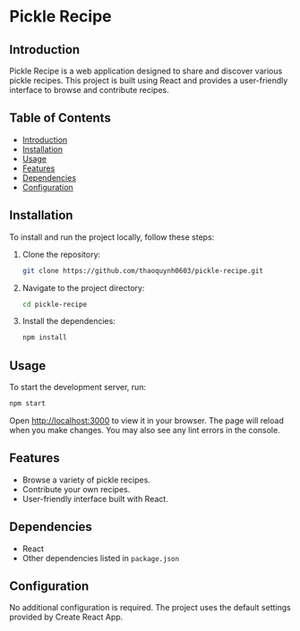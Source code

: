 

# Pickle Recipe

## Introduction

Pickle Recipe is a web application designed to share and discover various pickle recipes. This project is built using React and provides a user-friendly interface to browse and contribute recipes.

## Table of Contents

- [Introduction](#introduction)
- [Installation](#installation)
- [Usage](#usage)
- [Features](#features)
- [Dependencies](#dependencies)
- [Configuration](#configuration)

## Installation

To install and run the project locally, follow these steps:

1. Clone the repository:
   ```bash
   git clone https://github.com/thaoquynh0603/pickle-recipe.git
   ```
2. Navigate to the project directory:
   ```bash
   cd pickle-recipe
   ```
3. Install the dependencies:
   ```bash
   npm install
   ```

## Usage

To start the development server, run:
```bash
npm start
```
Open [http://localhost:3000](http://localhost:3000) to view it in your browser. The page will reload when you make changes. You may also see any lint errors in the console.

## Features

- Browse a variety of pickle recipes.
- Contribute your own recipes.
- User-friendly interface built with React.

## Dependencies

- React
- Other dependencies listed in `package.json`

## Configuration

No additional configuration is required. The project uses the default settings provided by Create React App.

